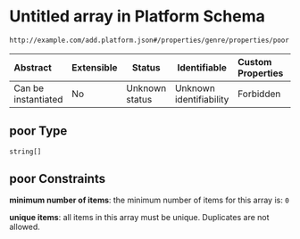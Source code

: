 # Untitled array in Platform Schema

```txt
http://example.com/add.platform.json#/properties/genre/properties/poor
```




| Abstract            | Extensible | Status         | Identifiable            | Custom Properties | Additional Properties | Access Restrictions | Defined In                                                                           |
| :------------------ | ---------- | -------------- | ----------------------- | :---------------- | --------------------- | ------------------- | ------------------------------------------------------------------------------------ |
| Can be instantiated | No         | Unknown status | Unknown identifiability | Forbidden         | Allowed               | none                | [add-platform.schema.json\*](../out/add-platform.schema.json "open original schema") |

## poor Type

`string[]`

## poor Constraints

**minimum number of items**: the minimum number of items for this array is: `0`

**unique items**: all items in this array must be unique. Duplicates are not allowed.
